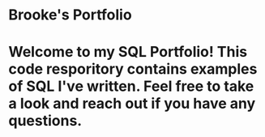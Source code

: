 


# Brooke's Portfolio

# Welcome to my SQL Portfolio! This code resporitory contains examples of SQL I've written. Feel free to take a look and reach out if you have any questions. 
